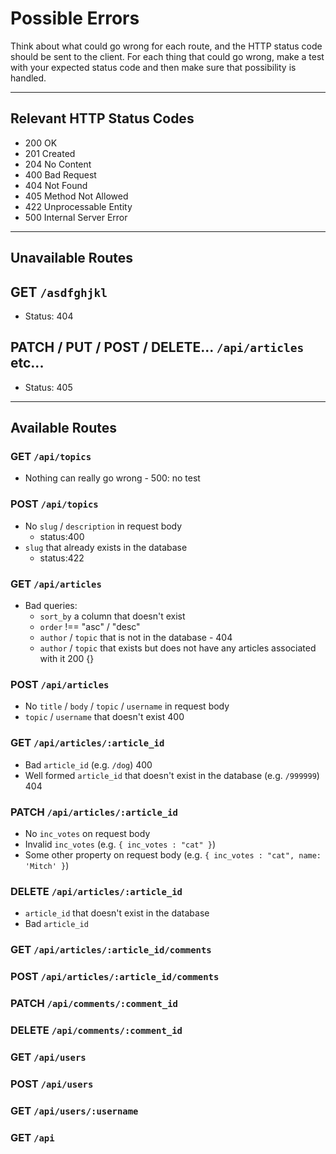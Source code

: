 # Possible Errors

Think about what could go wrong for each route, and the HTTP status code should be sent to the client.
For each thing that could go wrong, make a test with your expected status code and then make sure that possibility is handled.

---

## Relevant HTTP Status Codes

- 200 OK
- 201 Created
- 204 No Content
- 400 Bad Request
- 404 Not Found
- 405 Method Not Allowed
- 422 Unprocessable Entity
- 500 Internal Server Error

---

## Unavailable Routes

## GET `/asdfghjkl`

- Status: 404

## PATCH / PUT / POST / DELETE... `/api/articles` etc...

- Status: 405

---

## Available Routes

### GET `/api/topics`

- Nothing can really go wrong - 500: no test

### POST `/api/topics`

- No `slug` / `description` in request body 
  - status:400 
- `slug` that already exists in the database
  - status:422

### GET `/api/articles`

- Bad queries:
  - `sort_by` a column that doesn't exist
  - `order` !== "asc" / "desc"
  - `author` / `topic` that is not in the database - 404
  - `author` / `topic` that exists but does not have any articles associated with it 200 {}

### POST `/api/articles`

- No `title` / `body` / `topic` / `username` in request body
- `topic` / `username` that doesn't exist
400

### GET `/api/articles/:article_id`

- Bad `article_id` (e.g. `/dog`) 400
- Well formed `article_id` that doesn't exist in the database (e.g. `/999999`) 404

### PATCH `/api/articles/:article_id`

- No `inc_votes` on request body
- Invalid `inc_votes` (e.g. `{ inc_votes : "cat" }`)
- Some other property on request body (e.g. `{ inc_votes : "cat", name: 'Mitch' }`)

### DELETE `/api/articles/:article_id`

- `article_id` that doesn't exist in the database
- Bad `article_id`

### GET `/api/articles/:article_id/comments`

### POST `/api/articles/:article_id/comments`

### PATCH `/api/comments/:comment_id`

### DELETE `/api/comments/:comment_id`

### GET `/api/users`

### POST `/api/users`

### GET `/api/users/:username`

### GET `/api`
